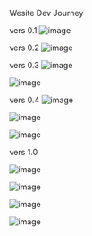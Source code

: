Wesite Dev Journey

vers 0.1
![image](https://github.com/user-attachments/assets/9ac4b15e-cb2a-4b63-8a78-0747667a4759)

vers 0.2
![image](https://github.com/user-attachments/assets/994b3f1e-b733-4e8c-8b1a-17c410112aca)

vers 0.3
![image](https://github.com/user-attachments/assets/33d5c012-afbc-47b3-8856-5e70aee0d49e)

![image](https://github.com/user-attachments/assets/e5515501-0762-4b96-b6a1-38a132e61e2a)

vers 0.4
![image](https://github.com/user-attachments/assets/24f562c0-9428-4cda-aa7b-320411ff8dae)

![image](https://github.com/user-attachments/assets/3b2b7550-ff59-4836-86e5-e3da059d71bd)

![image](https://github.com/user-attachments/assets/7e013978-d800-4427-9f34-e67bd8fb160a)

vers 1.0

![image](https://github.com/user-attachments/assets/683cf146-9386-4e3a-a808-bedccae42005)

![image](https://github.com/user-attachments/assets/e34a0b85-1b73-476f-9284-3be5eb3ac74a)

![image](https://github.com/user-attachments/assets/39033751-3a32-4da5-a096-3fc8468839dd)

![image](https://github.com/user-attachments/assets/edd7da23-e1b3-4e83-86d3-93913fb93d0f)
